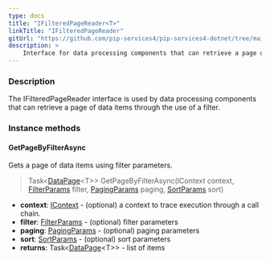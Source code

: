 ```yaml
---
type: docs
title: "IFilteredPageReader<T>"
linkTitle: "IFilteredPageReader"
gitUrl: "https://github.com/pip-services4/pip-services4-dotnet/tree/main/pip-services4-persistence-dotnet"
description: >
    Interface for data processing components that can retrieve a page of data items by a filter.
---
```


### Description

The IFilteredPageReader interface is used by data processing components that can retrieve a page of data items through the use of a filter.

### Instance methods

#### GetPageByFilterAsync
Gets a page of data items using filter parameters.

> Task\<[DataPage](../../../data/query/data_page)\<T\>\> GetPageByFilterAsync(IContext context, [FilterParams](../../../net/data/query/filter_params) filter, [PagingParams](../../../data/query/paging_params) paging, [SortParams](../../../commons/data/sort_params) sort)

- **context**: [IContext](../../../components/context/icontext) - (optional) a context to trace execution through a call chain.
- **filter**: [FilterParams](../../../net/data/query/filter_params) - (optional) filter parameters
- **paging**: [PagingParams](../../../data/query/paging_params) -  (optional) paging parameters
- **sort**: [SortParams](../../../data/query/sort_params) - (optional) sort parameters
- **returns**: Task\<[DataPage](../../../data/query/data_page)\<T\>\> - list of items


